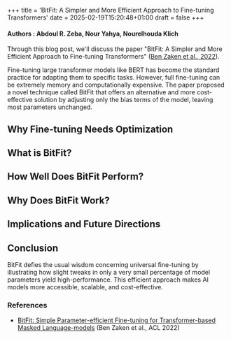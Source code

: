 +++
title = 'BitFit: A Simpler and More Efficient Approach to Fine-tuning Transformers'
date = 2025-02-19T15:20:48+01:00
draft = false
+++


#### Authors : Abdoul R. Zeba, Nour Yahya, Nourelhouda Klich

Through this blog post, we'll discuss the paper "BitFit: A Simpler and More Efficient Approach to Fine-tuning Transformers" ([Ben Zaken et al., 2022](#benzaken)).

Fine-tuning large transformer models like BERT has become the standard practice for adapting them to specific tasks. However, full fine-tuning can be extremely memory and computationally expensive. The paper proposed a novel technique called BitFit that offers an alternative and more cost-effective solution by adjusting only the bias terms of the model, leaving most parameters unchanged.

## Why Fine-tuning Needs Optimization



## What is BitFit?



## How Well Does BitFit Perform?



## Why Does BitFit Work?



## Implications and Future Directions



## Conclusion

BitFit defies the usual wisdom concerning universal fine-tuning by illustrating how slight tweaks in only a very small percentage of model parameters yield high-performance. This efficient approach makes AI models more accessible, scalable, and cost-effective.


### References  

- <a id="#benzaken"></a> [BitFit: Simple Parameter-efficient Fine-tuning for Transformer-based Masked Language-models](https://aclanthology.org/2022.acl-short.1/) (Ben Zaken et al., ACL 2022)